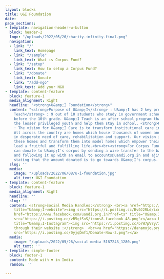 ```yaml
---
layout: blocks
title: U&I Foundation
date: 
page_sections:
- template: navigation-header-w-button
  block: header-2
  logo: "/uploads/2022/05/26/charity-infinity-final.png"
  navigation:
  - link: "/"
    link_text: Homepage
  - link: "/sample"
    link_text: What is Corpus Fund?
  - link: "/setup"
    link_text: How to setup a Corpus Fund?
  - link: "/donate"
    link_text: Donate
  - link: "/add-ngo"
    link_text: Add your NGO
- template: content-feature
  block: feature-1
  media_alignment: Right
  headline: "<strong>U&amp;I Foundation</strong>"
  content: "<strong>Purpose of U&amp;I</strong> : U&amp;I has 2 key programs - <strong>U&amp;I
    Teach</strong> : 9 out of 10 students who study in government schools drop out
    before the 10th grade. U&amp;I Teach is an after school program that aims to educate
    the lesser privileged youth and help them stay in school. <strong>U&amp;I Care</strong>
    : The vision for U&amp;I Care is to transform institutional care in our nation.
    All across the country are homes which house thousands of women and children,
    in desperate need of care, rehabilitation and support. Our vision is to work with
    these homes and transform them into model homes which empower their inmates to
    lead a fruitful and fulfilling life.<br><br><strong>For Corpus Funding : </strong>We
    can donate to U&amp;I's corpus by sending a wire transfer to the bank details
    and following it up with an email to accounts@uandi.org.in and ajit@uandi.org.in
    stating that the amount donated is to go towards U&amp;I's corpus.  "
  slug: ''
  media:
    image: "/uploads/2022/06/08/u-i-foundation.jpg"
    alt_text: U&I Foundation
- template: content-feature
  block: feature-1
  media_alignment: Right
  headline: ''
  slug: ''
  content: <strong>Social Media Handles:</strong> <br><a href="https://www.uandi.org.in/"
    title="U&amp;I-website"><img src="https://i.postimg.cc/Bv0J2RLd/icons8-website-50.png"></a><a
    href="https://www.facebook.com/uandi.org.in?fref=ts" title="U&amp;I - Facebook"><img
    src="https://i.postimg.cc/vB5qfSnS/icons8-facebook-48.png"></a><a href="https://www.instagram.com/uandi.org.in/"
    title="U&amp;I-Instagram"><img src="https://i.postimg.cc/brW7pV7y/icons8-instagram-48.png"></a><br><br><strong>Donate
    through their website :</strong>  <br><a href="https://danamojo.org/dm/ui" title="U&amp;I-donation"><img
    src="https://i.postimg.cc/0yjqDmf1/Donate-Now-3.png"></a>
  media:
    image: "/uploads/2022/05/26/social-media-5187243_1280.png"
    alt_text: ''
- template: simple-footer
  block: footer-1
  content: Made with ❤︎ in India
  random: ''

---
```

